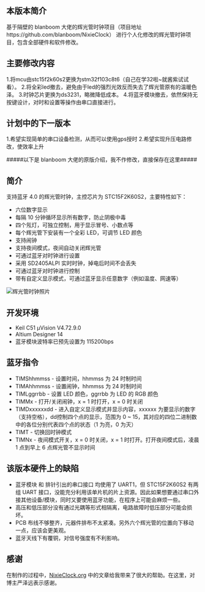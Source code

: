 ## 本版本简介

基于隔壁的 blanboom 大佬的辉光管时钟项目（项目地址https://github.com/blanboom/NixieClock）
进行个人化修改的辉光管时钟项目，包含全部硬件和软件修改。

## 主要修改内容

1.将mcu由stc15f2k60s2更换为stm32f103c8t6（自己在学32啦~就酱紫试试看）。
2.将全彩led撤去，避免由于led的强烈光效反而失去了辉光管原有的温暖色泽。
3.时钟芯片更换为ds3231，略微降低成本。
4.将蓝牙模块撤去，依然保持无按键设计，对时和设置等操作由串口直接进行。

## 计划中的下一版本

1.希望实现简单的串口设备检测，从而可以使用gps授时
2.希望实现升压电路修改，使效率上升

#####以下是 blanboom 大佬的原版介绍，我不作修改，直接保存在这里#####
## 简介

支持蓝牙 4.0 的辉光管时钟，主控芯片为 STC15F2K60S2，主要特性如下：

- 六位数字显示
- 每隔 10 分钟循环显示所有数字，防止阴极中毒
- 四个氖灯，可独立控制，用于显示冒号、小数点等
- 每个辉光管下安装有一个全彩 LED，可调节 LED 颜色
- 支持闹钟
- 支持夜间模式，夜间自动关闭辉光管
- 可通过蓝牙对时钟进行设置
- 采用 SD2405ALPI 实时时钟，掉电后时间不会丢失
- 可通过蓝牙对时钟进行控制
- 带有自定义显示模式，可通过蓝牙显示任意数字（例如温度、网速等）

![辉光管时钟照片](http://blanboom.org/images/2014/08/NixieClock.jpg)

## 开发环境

- Keil C51 µVision V4.72.9.0
- Altium Designer 14
- 蓝牙模块波特率已预先设置为 115200bps

## 蓝牙指令

*  TIMShhmmss    -  设置时间，hhmmss 为 24 时制时间
*  TIMAhhmmss    -  设置闹钟，hhmmss 为 24 时制时间
*  TIMLggrrbb    -  设置 LED 颜色，ggrrbb 为 LED 的 RGB 颜色
*  TIMMx         -  打开/关闭闹钟，x = 1 时打开，x = 0 时关闭
*  TIMDxxxxxxdd  -  进入自定义显示模式并显示内容，xxxxxx 为要显示的数字（支持空格），dd控制四个点的显示，范围为 0 ~ 15，其对应的四位二进制数中的各位分别代表四个点的状态（1 为亮，0 为灭）
*  TIMT          -  切换回时钟模式
*  TIMNx         -  夜间模式开关，x = 0 时关闭，x = 1 时打开。打开夜间模式后，凌晨 1 点到早上 6 点辉光管不显示时间

## 该版本硬件上的缺陷

* 蓝牙模块 和 排针引出的串口接口 均使用了 UART1，但 STC15F2K60S2 有两组 UART 接口，没能充分利用该单片机的片上资源。因此如果想要通过串口外接其他设备/模块，同时又要使用蓝牙功能，在程序上可能会麻烦一些。
* 高压和低压部分没有通过光耦等形式相隔离，电路故障时低压部分可能会损坏。
* PCB 布线不够整齐，元器件排布不太紧凑。另外六个辉光管的位置向下移动一点，应该会更美观。
* 蓝牙天线下有覆铜，对信号强度有不利影响。

## 感谢

在制作的过程中，[NixieClock.org](http://www.nixieclock.org) 中的文章给我带来了很大的帮助。在这里，对博主严泽远表示感谢。
